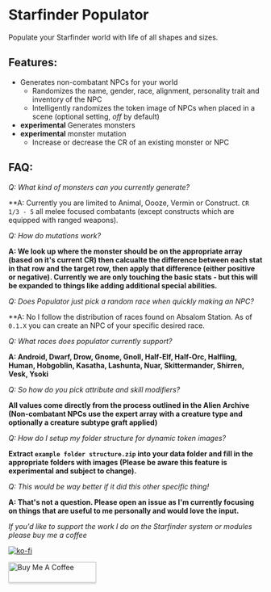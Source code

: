 # Starfinder Populator
Populate your Starfinder world with life of all shapes and sizes.

## Features:
- Generates non-combatant NPCs for your world
   - Randomizes the name, gender, race, alignment, personality trait and inventory of the NPC
   - Intelligently randomizes the token image of NPCs when placed in a scene (optional setting, *off* by default)
- **experimental** Generates monsters 
- **experimental** monster mutation
   - Increase or decrease the CR of an existing monster or NPC

## FAQ:
*Q: What kind of monsters can you currently generate?*

**A: Currently you are limited to Animal, Oooze, Vermin or Construct. `CR 1/3 - 5` all melee focused combatants (except constructs which are equipped with ranged weapons).

*Q: How do mutations work?*

**A: We look up where the monster should be on the appropriate array (based on it's current CR) then calcualte the difference between each stat in that row and the target row, then apply that difference (either positive or negative). Currently we are only touching the basic stats - but this will be expanded to things like adding additional special abilities.**

*Q: Does Populator just pick a random race when quickly making an NPC?*

**A: No I follow the distribution of races found on Absalom Station.  As of `0.1.X` you can create an NPC of your specific desired race.

*Q: What races does populator currently support?*

**A: Android, Dwarf, Drow, Gnome, Gnoll, Half-Elf, Half-Orc, Halfling, Human, Hobgoblin, Kasatha, Lashunta, Nuar, Skittermander, Shirren, Vesk, Ysoki**

*Q: So how do you pick attribute and skill modifiers?*

**All values come directly from the process outlined in the Alien Archive (Non-combatant NPCs use the expert array with a creature type and optionally a creature subtype graft applied)**

*Q: How do I setup my folder structure for dynamic token images?*

**Extract `example folder structure.zip` into your data folder and fill in the appropriate folders with images (Please be aware this feature is experimental and subject to change).**

*Q: This would be way better if it did this other specific thing!*

**A: That's not a question. Please open an issue as I'm currently focusing on things that are useful to me personally and would love the input.**

*If you'd like to support the work I do on the Starfinder system or modules please buy me a coffee*

 
 [![ko-fi](https://ko-fi.com/img/githubbutton_sm.svg)](https://ko-fi.com/E1E24AVFK)
 
<a href="https://www.buymeacoffee.com/rrenna" target="_blank"><img src="https://www.buymeacoffee.com/assets/img/custom_images/orange_img.png" alt="Buy Me A Coffee" style="height: 41px !important;width: 174px !important;box-shadow: 0px 3px 2px 0px rgba(190, 190, 190, 0.5) !important;-webkit-box-shadow: 0px 3px 2px 0px rgba(190, 190, 190, 0.5) !important;" ></a>
